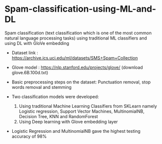 # Spam-classification-using-ML-and-DL
Spam classification (text classification which is one of the most common natural language processing tasks) using traditional ML classifiers and using DL with GloVe embedding

* Dataset link : https://archive.ics.uci.edu/ml/datasets/SMS+Spam+Collection
* Glove model : https://nlp.stanford.edu/projects/glove/  (download glove.6B.100d.txt)
* Basic preprocessing steps on the dataset: Punctuation removal, stop words removal and stemming 

* Two classification models were developed:
    1) Using traditional Machine Learning Classifiers from SKLearn namely Logistic regression, Support Vector Machines, MultinomialNB, Decision Tree, KNN and RandomForest
    2) Using Deep learning with Glove embedding layer
    
* Logistic Regression and MultinomialNB gave the highest testing accuracy of 98%
